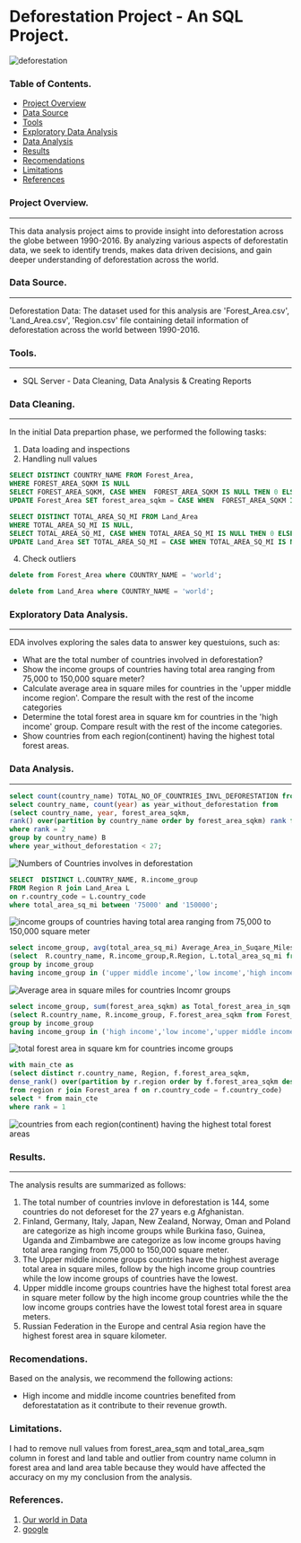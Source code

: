 # Deforestation Project - An SQL Project.
![deforestation](https://github.com/kdm1411/Project-Deforestation./assets/150349346/ae3aadd3-a903-42ef-9c2d-7a538b0589c0)


### Table of Contents.

- [Project Overview](#project-overview)
- [Data Source](#data-source)
- [Tools](#tools)
- [Exploratory Data Analysis](#exploratory-data-analysis)
- [Data Analysis](#data-analysis)
- [Results](#results)
- [Recomendations](#recomendations)
- [Limitations](#limitations)
- [References](#references)
  
### Project Overview.
---

This data analysis project aims to provide insight into deforestation across the globe between 1990-2016. By analyzing various aspects of deforestatin data, we seek to identify trends, makes data driven decisions, and gain deeper understanding of deforestation across the world.

### Data Source.
---

Deforestation Data: The dataset used for this analysis are 'Forest_Area.csv', 'Land_Area.csv', 'Region.csv' file containing detail information of deforestation across the world between 1990-2016.

### Tools.
---

- SQL Server - Data Cleaning, Data Analysis & Creating Reports

### Data Cleaning.
---

In the initial Data prepartion phase, we performed the following tasks:

1. Data loading and inspections
2. Handling null values
```sql
SELECT DISTINCT COUNTRY_NAME FROM Forest_Area,
WHERE FOREST_AREA_SQKM IS NULL
SELECT FOREST_AREA_SQKM, CASE WHEN  FOREST_AREA_SQKM IS NULL THEN 0 ELSE FOREST_AREA_SQKM END FROM Forest_Area,
UPDATE Forest_Area SET forest_area_sqkm = CASE WHEN  FOREST_AREA_SQKM IS NULL THEN 0 ELSE FOREST_AREA_SQKM END;
```
```sql
SELECT DISTINCT TOTAL_AREA_SQ_MI FROM Land_Area
WHERE TOTAL_AREA_SQ_MI IS NULL,
SELECT TOTAL_AREA_SQ_MI, CASE WHEN TOTAL_AREA_SQ_MI IS NULL THEN 0 ELSE TOTAL_AREA_SQ_MI END FROM Land_Area,
UPDATE Land_Area SET TOTAL_AREA_SQ_MI = CASE WHEN TOTAL_AREA_SQ_MI IS NULL THEN 0 ELSE TOTAL_AREA_SQ_MI END;
```
4. Check outliers
```sql
delete from Forest_Area where COUNTRY_NAME = 'world';
```
```sql
delete from Land_Area where COUNTRY_NAME = 'world';
```

### Exploratory Data Analysis.
---

EDA involves exploring the sales data to answer key questuions, such as:

- What are the total number of countries involved in deforestation?
- Show the income groups of countries having total area ranging from 75,000 to 150,000 square meter?
- Calculate average area in square miles for countries in the 'upper middle income region'. Compare the result with the rest of the income categories
- Determine the total forest area in square km for countries in the 'high income' group. Compare result with the rest of the income categories.
- Show countries from each region(continent) having the highest total forest areas.

### Data Analysis.
---

```sql
select count(country_name) TOTAL_NO_OF_COUNTRIES_INVL_DEFORESTATION from (
select country_name, count(year) as year_without_deforestation from
(select country_name, year, forest_area_sqkm,
rank() over(partition by country_name order by forest_area_sqkm) rank from forest_area) u
where rank = 2
group by country_name) B
where year_without_deforestation < 27;
```
![Numbers of Countries involves in deforestation](https://github.com/kdm1411/Project-Deforestation./assets/150349346/ebd4db99-efe0-4818-8b8b-041defd05664)


```sql
SELECT  DISTINCT L.COUNTRY_NAME, R.income_group
FROM Region R join Land_Area L
on r.country_code = L.country_code
where total_area_sq_mi between '75000' and '150000';
```
![income groups of countries having total area ranging from 75,000 to 150,000 square meter](https://github.com/kdm1411/Project-Deforestation./assets/150349346/ae1ed0f8-1ed6-47fb-bf3c-bd2b8f9b6589)

```sql
select income_group, avg(total_area_sq_mi) Average_Area_in_Suqare_Miles from
(select  R.country_name, R.income_group,R.Region, L.total_area_sq_mi from Region R join Land_Area L on R.country_code = L.country_code) as T
group by income_group 
having income_group in ('upper middle income','low income','high income','lower middle income');
```
![Average area in square miles for countries Incomr groups](https://github.com/kdm1411/Project-Deforestation./assets/150349346/2038c009-21e2-4e5b-b402-ec7f62dd2fb1)

```sql
select income_group, sum(forest_area_sqkm) as Total_forest_area_in_sqm from
(select R.country_name, R.income_group, F.forest_area_sqkm from Forest_Area F join Region R on F.country_code = R.country_code) as T
group by income_group
having income_group in ('high income','low income','upper middle income','lower middle income');
```
![total forest area in square km for countries income groups](https://github.com/kdm1411/Project-Deforestation./assets/150349346/df19e618-2c18-4631-959a-2b36de51802d)

```sql
with main_cte as
(select distinct r.country_name, Region, f.forest_area_sqkm,
dense_rank() over(partition by r.region order by f.forest_area_sqkm desc) as rank
from region r join Forest_area f on r.country_code = f.country_code)
select * from main_cte
where rank = 1
```
![countries from each region(continent) having the highest total forest areas](https://github.com/kdm1411/Project-Deforestation./assets/150349346/8f11c697-4518-454d-899a-862ae408e7e9)

### Results.
---

 The analysis results are summarized as follows:
 
 1. The total number of countries invlove in deforestation is 144, some countries do not deforeset for the 27 years e.g Afghanistan.
 2. Finland, Germany, Italy, Japan, New Zealand, Norway, Oman and Poland are categorize as high income groups while Burkina faso, Guinea, Uganda and Zimbambwe are categorize as low income groups having total area ranging from 75,000 to 150,000 square meter.
 3. The Upper middle income groups countries have the highest average total area in square miles, follow by the high income group countries while the low income groups of countries have the lowest.
 4. Upper middle income groups countries have the highest total forest area in square meter follow by the high income group countries while the the low income groups contries have the lowest total forest area in square meters.
 5. Russian Federation in the Europe and central Asia region have the highest forest area in square kilometer.

### Recomendations.

Based on the analysis, we recommend the following actions:

- High income and middle income countries benefited from deforestatation as it contribute to their revenue growth.

### Limitations.

I had to remove null values from forest_area_sqm and total_area_sqm column in forest and land table and outlier from country name column in forest area and land area table because they would have affected the accuracy on my my conclusion from the analysis.

### References.

1. [Our world in Data](https://ourworldindata.org/deforestation)
2. [google](https://www.google.com/)





